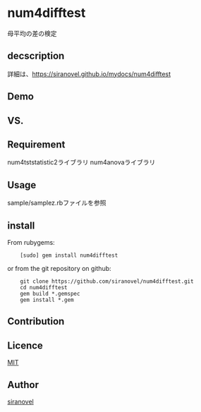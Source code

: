 num4difftest
============
母平均の差の検定

## decscription ##

詳細は、https://siranovel.github.io/mydocs/num4difftest 

## Demo ##

## VS. ##

## Requirement ##
num4tststatistic2ライブラリ
num4anovaライブラリ

## Usage ##

sample/samplez.rbファイルを参照

## install ##

From rubygems:  
~~~
    [sudo] gem install num4difftest
~~~

or from the git repository on github:  
~~~
    git clone https://github.com/siranovel/num4difftest.git  
    cd num4difftest  
    gem build *.gemspec
    gem install *.gem
~~~

## Contribution ##

## Licence ##
[MIT](LICENSE)

## Author ##

[siranovel](https://github.com/siranovel)
